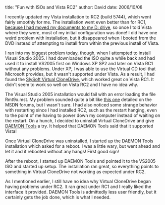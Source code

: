 
title: "Fun with ISOs and Vista RC2"
author: David
date: 2006/10/08

<p>I recently updated my Vista installation to RC2 (build 5744), which went fairly smoothly for me. The installation went even better than for RC1, <a href="http://www.mohundro.com/blog/PermaLink,guid,d2103c85-a702-47ae-b149-48c3ba43fcb2.aspx">because I had moved my documents to my D: drive</a>, so once I told Vista where they were, most of my initial configuration was done! I did have one weird problem with installation, but it disappeared when I booted from the DVD instead of attempting to install from within the previous install of Vista.</p> <p>I ran into my biggest problem today, though, when I attempted to install Visual Studio 2005. I had downloaded the ISO quite a while back and had used it to install VS2005 first on Windows XP SP2 and later on Vista RC1 without any problems. Under XP, I was able to use the Virtual CD tool that Microsoft provides, but it wasn't supported under Vista. As a result, I had found the <a href="http://www.slysoft.com/en/virtual-clonedrive.html">SlySoft Virtual CloneDrive</a>, which worked great on Vista RC1. It didn't seem to work so well on Vista RC2 and I have no idea why.</p> <p>The Visual Studio 2005 installation would fail with an error loading the file Rmt9x.mst. My problem sounded quite a bit like <a href="http://forums.microsoft.com/MSDN/ShowPost.aspx?PostID=203630&amp;SiteID=1">this one</a> detailed on the MSDN forums, but I wasn't sure. I had also noticed some strange behavior with restarting since I had installed RC2, such as the restart hanging, even to the point of me having to power down my computer instead of waiting on the restart. On a hunch, I decided to uninstall Virtual CloneDrive and give <a href="http://www.daemon-tools.cc/dtcc/index.php?">DAEMON Tools</a> a try. It helped that DAEMON Tools said that it supported Vista!</p> <p>Once Virtual CloneDrive was uninstalled, I started up the DAEMON Tools installation which asked for a reboot. I was a little wary, but went ahead and let it and it rebooted without any hangs! First good sign!</p> <p>After the reboot, I started up DAEMON Tools and pointed it to the VS2005 ISO and started up setup. The installation ran great, so everything points to something in Virtual CloneDrive not working as expected under RC2.</p> <p>As I mentioned earlier, I still have no idea why Virtual CloneDrive began having problems under RC2. It ran great under RC1 and I really liked the interface it provided. DAEMON Tools is admittedly less user friendly, but it certainly gets the job done, which is what I needed.</p>
